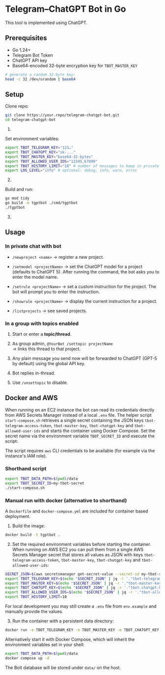 # Telegram–ChatGPT Bot in Go

This tool is implemented using ChatGPT.

## Prerequisites
- Go 1.24+
- Telegram Bot Token
- ChatGPT API key
- Base64-encoded 32-byte encryption key for `TBOT_MASTER_KEY`

```bash
# generate a random 32-byte key:
head -c 32 /dev/urandom | base64
```

## Setup

Clone repo:

```bash
git clone https://your.repo/telegram-chatgpt-bot.git
cd telegram-chatgpt-bot
```

1.

Set environment variables:

```bash
export TBOT_TELEGRAM_KEY="123…"
export TBOT_CHATGPT_KEY="sk-..."
export TBOT_MASTER_KEY="base64-32-bytes"
export TBOT_ALLOWED_USER_IDS="12345,67890"
export TBOT_HISTORY_LIMIT="10" # number of messages to keep in private chats
export LOG_LEVEL="info" # optional: debug, info, warn, error
```

2.

Build and run:

```bash
go mod tidy
go build -o tgptbot ./cmd/tgptbot
./tgptbot
```

3.

## Usage

### In private chat with bot

* `/newproject <name>`
  → register a new project.

* `/setmodel <projectName>`
  → set the ChatGPT model for a project (defaults to ChatGPT 5). After running the command, the bot asks you to enter the model name.

* `/setrule <projectName>`
  → set a custom instruction for the project. The bot will prompt you to enter the instruction.

* `/showrule <projectName>`
  → display the current instruction for a project.

* `/listprojects`
  → see saved projects.

### In a group with topics enabled

1. Start or enter a **topic/thread**.

2. As group admin, `@YourBot /settopic projectName`  
    → links this thread to that project.

3. Any plain message you send now will be forwarded to ChatGPT (GPT-5 by default) using the global API key.

4. Bot replies in-thread.

5. Use `/unsettopic` to disable.

## Docker and AWS

When running on an EC2 instance the bot can read its credentials directly from
AWS Secrets Manager instead of a local `.env` file. The helper script
`start-compose.sh` retrieves a single secret containing the JSON keys
`tbot-telegram-access-token`, `tbot-master-key`, `tbot-chatgpt-key` and `tbot-allowed-user-ids` and
starts the container using Docker Compose. Set the secret name via the
environment variable `TBOT_SECRET_ID` and execute the script:

The script requires `aws` CLI credentials to be available (for example via the
instance's IAM role).

### Shorthand script

```bash
export TBOT_DATA_PATH=$(pwd)/data
export TBOT_SECRET_ID=my-tbot-secret
./start-compose.sh
```

### Manual run with docker (alternative to shorthand)

A `Dockerfile` and `docker-compose.yml` are included for container based deployment.

1. Build the image:

```bash
docker build -t tgptbot .
```

2. Set the required environment variables before starting the container. When
running on AWS EC2 you can pull them from a single AWS Secrets Manager secret
that stores all values as JSON with keys `tbot-telegram-access-token`,
`tbot-master-key`, `tbot-chatgpt-key` and `tbot-allowed-user-ids`:

```bash
SECRET_JSON=$(aws secretsmanager get-secret-value --secret-id my-tbot-secret --query SecretString --output text)
export TBOT_TELEGRAM_KEY=$(echo "$SECRET_JSON" | jq -r '."tbot-telegram-access-token"')
export TBOT_MASTER_KEY=$(echo "$SECRET_JSON" | jq -r '."tbot-master-key"')
export TBOT_CHATGPT_KEY=$(echo "$SECRET_JSON" | jq -r '."tbot-chatgpt-key"')
export TBOT_ALLOWED_USER_IDS=$(echo "$SECRET_JSON" | jq -r '."tbot-allowed-user-ids"')
export TBOT_HISTORY_LIMIT=10
```

For local development you may still create a `.env` file from `env.example` and
manually provide the values.

3. Run the container with a persistent data directory:

```bash
docker run -e TBOT_TELEGRAM_KEY -e TBOT_MASTER_KEY -e TBOT_CHATGPT_KEY -e TBOT_ALLOWED_USER_IDS -e TBOT_HISTORY_LIMIT -v $(pwd)/data:/data tgptbot
```

Alternatively start it with Docker Compose, which will inherit the environment
variables set in your shell:

```bash
export TBOT_DATA_PATH=$(pwd)/data
docker compose up -d
```

The Bolt database will be stored under `data/` on the host.
